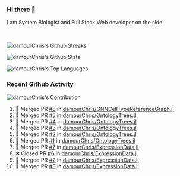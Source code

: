 ### Hi there 👋
I am System Biologist and Full Stack Web developer on the side



<br/>
  

<!-- GitHub Readme Streak Stats - https://github.com/DenverCoder1/github-readme-streak-stats -->
<!-- GitHub Readme Github Stats - https://github.com/anuraghazra/github-readme-stats -->
![damourChris's Github Streaks](https://streak-stats.demolab.com/?user=damourChris&theme=transparent)

![damourChris's Github Stats ](https://github-readme-stats.vercel.app/api?username=damourChris&show_icons=true&theme=transparent)

![damourChris's Top Languages](https://github-readme-stats.vercel.app/api/top-langs/?username=damourChris&layout=pie&theme=transparent)
<br/>


<h3> Recent Github Activity </h3>

<!-- Github Contribution Stats  - https://github.com/ashutosh00710/github-readme-activity-graph -->
![damourChris's Contribution](https://github-readme-activity-graph.vercel.app/graph/?username=damourChris&bg_color=1F222E&color=F8D866&line=F85D7F&point=FFFFFF&hide_border=true)
<!-- https://github.com/jamesgeorge007/github-activity-readme -->

<!--START_SECTION:activity-->
1. 🎉 Merged PR [#8](https://github.com/damourChris/GNNCellTypeReferenceGraph.jl/pull/8) in [damourChris/GNNCellTypeReferenceGraph.jl](https://github.com/damourChris/GNNCellTypeReferenceGraph.jl)
2. 🎉 Merged PR [#5](https://github.com/damourChris/OntologyTrees.jl/pull/5) in [damourChris/OntologyTrees.jl](https://github.com/damourChris/OntologyTrees.jl)
3. 🎉 Merged PR [#4](https://github.com/damourChris/OntologyTrees.jl/pull/4) in [damourChris/OntologyTrees.jl](https://github.com/damourChris/OntologyTrees.jl)
4. 🎉 Merged PR [#3](https://github.com/damourChris/OntologyTrees.jl/pull/3) in [damourChris/OntologyTrees.jl](https://github.com/damourChris/OntologyTrees.jl)
5. 🎉 Merged PR [#2](https://github.com/damourChris/OntologyTrees.jl/pull/2) in [damourChris/OntologyTrees.jl](https://github.com/damourChris/OntologyTrees.jl)
6. 🎉 Merged PR [#1](https://github.com/damourChris/OntologyTrees.jl/pull/1) in [damourChris/OntologyTrees.jl](https://github.com/damourChris/OntologyTrees.jl)
7. 🎉 Merged PR [#7](https://github.com/damourChris/ExpressionData.jl/pull/7) in [damourChris/ExpressionData.jl](https://github.com/damourChris/ExpressionData.jl)
8. ❌ Closed PR [#6](https://github.com/damourChris/ExpressionData.jl/pull/6) in [damourChris/ExpressionData.jl](https://github.com/damourChris/ExpressionData.jl)
9. 🎉 Merged PR [#2](https://github.com/damourChris/ExpressionData.jl/pull/2) in [damourChris/ExpressionData.jl](https://github.com/damourChris/ExpressionData.jl)
10. 🎉 Merged PR [#3](https://github.com/damourChris/ExpressionData.jl/pull/3) in [damourChris/ExpressionData.jl](https://github.com/damourChris/ExpressionData.jl)
<!--END_SECTION:activity-->



